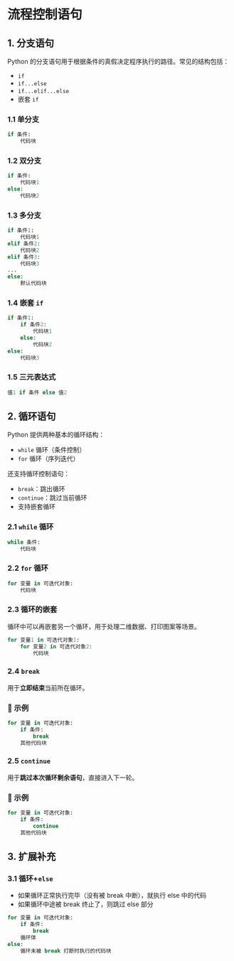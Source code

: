# 流程控制语句

## 1. 分支语句

Python 的分支语句用于根据条件的真假决定程序执行的路径。常见的结构包括：

* `if`
* `if...else`
* `if...elif...else`
* 嵌套 `if`

### 1.1 单分支

```python
if 条件:
    代码块
```
### 1.2 双分支

```python
if 条件:
    代码块1
else:
    代码块2
```

### 1.3 多分支

```python
if 条件1:
    代码块1
elif 条件2:
    代码块2
elif 条件3:
    代码块3
...
else:
    默认代码块
```
### 1.4 嵌套 `if` 

```python
if 条件1:
    if 条件2:
        代码块1
    else:
        代码块2
else:
    代码块3
```
### 1.5 三元表达式
```python
值1 if 条件 else 值2
```

## 2. 循环语句
Python 提供两种基本的循环结构：
* `while` 循环（条件控制）
* `for` 循环（序列迭代）

还支持循环控制语句：

* `break`：跳出循环
* `continue`：跳过当前循环
* 支持嵌套循环
### 2.1 `while` 循环
```python
while 条件:
    代码块
```
### 2.2 `for` 循环
```python
for 变量 in 可迭代对象:
    代码块
```
### 2.3 循环的嵌套

循环中可以再嵌套另一个循环，用于处理二维数据、打印图案等场景。
```python
for 变量1 in 可迭代对象1:
    for 变量2 in 可迭代对象2:
        代码块
```

### 2.4 `break` 

用于**立即结束**当前所在循环。

### 🔸 示例

```python
for 变量 in 可迭代对象:
    if 条件:
        break
    其他代码块
```
### 2.5 `continue` 

用于**跳过本次循环剩余语句**，直接进入下一轮。

### 🔸 示例

```python
for 变量 in 可迭代对象:
    if 条件:
        continue
    其他代码块
```
## 3. 扩展补充
### 3.1 循环+`else`
- 如果循环正常执行完毕（没有被 break 中断），就执行 else 中的代码
- 如果循环中途被 break 终止了，则跳过 else 部分
```python
for 变量 in 可迭代对象:
    if 条件:
        break
    循环体
else:
    循环未被 break 打断时执行的代码块
```